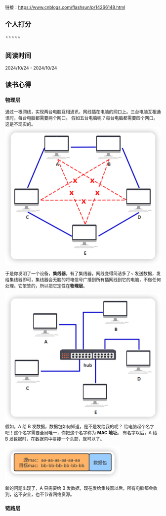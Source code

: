 链接：https://www.cnblogs.com/flashsun/p/14266148.html

## 个人打分
⭐️⭐️⭐️⭐️⭐️

## 阅读时间
2024/10/24 - 2024/10/24

## 读书心得

### 物理层
通过一根网线，实现两台电脑互相通讯，网线插在电脑的网口上。三台电脑互相通讯时，每台电脑都需要两个网口。
假如五台电脑呢？每台电脑都需要四个网口。这是不现实的。
![](./物理层-1.png)

于是你发明了一个设备，**集线器**。有了集线器，网线变得简洁多了~
发送数据，发给集线器即可，集线器会无脑的将电信号广播到所有插网线到它的电脑，不做任何处理。它笨笨的，所以把它定性在**物理层**。

![](./物理层-2.png)
假如，A 给 B 发数据，数据包如何知道，是不是发给我的呢？
给电脑起个名字吧！这个名字需要全局唯一，你把这个名字称为 **MAC 地址**。
有名字以后，A 给 B 发数据时，在数据包中拼接一个头部，就可以了。

![](./物理层-3.png)

新的问题出现了，A 只需要给 B 发数据，现在发给集线器以后，所有电脑都会收到，这不安全，也不节省网络资源。

### 链路层
